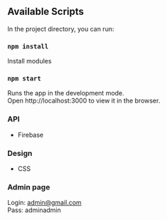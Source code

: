 
## Available Scripts

In the project directory, you can run:

### `npm install`

Install modules

### `npm start`

Runs the app in the development mode.<br>
Open http://localhost:3000 to view it in the browser.

### API
 - Firebase

### Design
 - CSS
 
### Admin page

Login: admin@gmail.com <br>
Pass: adminadmin
